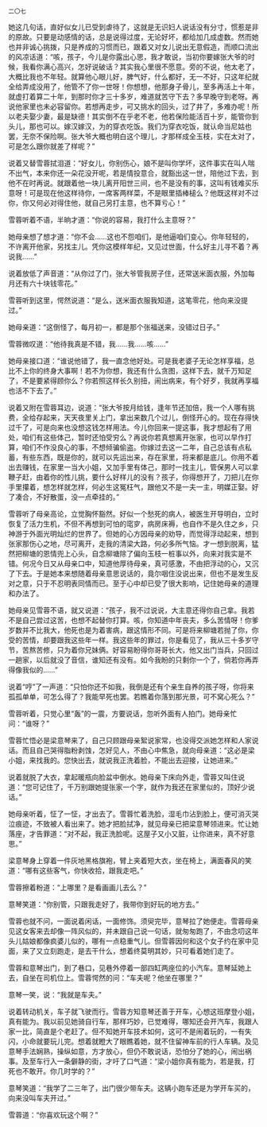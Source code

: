     二〇七 

   她这几句话，直好似女儿已受到虐待了，这就是无识妇人说话没有分寸，惯惹是非的原故。只要是动感情的话，总是说得过度，无论好坏，都给加几成虚数。然而她也并非诚心挑拨，只是养成的习惯而已，跟着又对女儿说出无意假造，而顺口流出的风凉话道：“咳，孩子，今儿是你露出心思，我才敢说，当初你要嫁张大爷的时候，我看你满心高兴，怎好说破话？其实我心里很不愿意。旁的不说，他太老了，大概比我也不年轻。就算他心眼儿好，脾气好，什么都好，无一不好，只这年纪就全给弄成没用了，他管不了你一世呀！你想想，他那身子骨儿，至多再活上十年，就虚打着算二十年，到那时你才三十多岁，难道就苦守下去？多早晚守到老呀。再说他家里也未必容留你。若想再走步，可又挑水的回头，过了井了，多难办呢！所以老夫娶少妻，最是缺德！其实倒不在乎老不老，他若保险能活百十岁，能管你到头儿，那也可以。嫁汉嫁汉，为的穿衣吃饭。我们为穿衣吃饭，就认命当尼姑也罢，无奈不保险啊。张大爷大概也明白这个理儿，才那样成全玉枝，实在太对了，可是怎么跟你就差了样呢？”

   说着又替雪蓉拭泪道：“好女儿，你别伤心，娘不是叫你学坏，这件事实在叫人喘不出气，本来你还一朵花没开呢，若是情投意合，就豁出这一世，陪他过下去，到他不在时再说。就跟着他一块儿离开阳世三间，也不是没有的事，这叫有钱难买乐意呀！可是现在他这样待你，一席客两样菜，不是眼里插棒槌么？他既这样对不过你，你又何必对得住他，就自己另打主意，也不算亏心！”

   雪蓉听着不语，半晌才道：“你说的容易，我打什么主意呀？”

   她母亲想了想才道：“你不会……这也不怨咱们，是他逼咱们变心。你年轻轻的，不许离开他家，另找主儿。凭你这模样年纪，又见过世面，什么好主儿寻不着？再说我……”

   说着放低了声音道：“从你过了门，张大爷管我房子住，还常送米面衣服，外加每月还有六十块钱零花。”

   雪蓉听到这里，愕然说道：“是么，送米面衣服我知道，这笔零花，他向来没提过。”

   她母亲道：“这倒怪了，每月初一，都是那个张福送来，没错过日子。”

   雪蓉微叹道：“他待我真是不错，我……我……咳……”

   她母亲接口道：“谁说他错了，我一直念他好处。可是我老婆子无论怎样享福，总比不上你的终身大事啊！若不为你想，我还有什么贪图，这样下去，就千万知足了，不是要紧得顾你么？你若照这样长久别扭，闹出病来，有个好歹，我就再享福也活不下去了。”

   说着又附在雪蓉耳边，说道：“张大爷按月给钱，逢年节还加倍，我一个人哪有挑费，全给存起来，天天夜里关上门，拿出来数几个过儿，倒怪开心的。现在存得快过千了，可是向来也没想这钱怎样用法。今儿你回来一提这事，我才想起有了用处，咱们有这些体己，暂时还怕受穷么？再说你若真想离开张家，也可以早作打算，咱们不作没良心的事，不想倾骗偷盗。你嫁过去这一二年，自己总该有点私蓄，有些东西，既是你的，就可以先运出来，存在家里，将来都是底儿。你用不着出去赚钱，在家里一当大小姐，又加手里有体己，那时一找主儿，管保男人可以拿鞭子赶，由着你的性儿挑，要什么好样儿的没有？孩子，你得想开了，刀把儿在你手里攥着，想怎样就怎样，何必生这冤枉气，跟他又不是一夫一主，明媒正娶。好了凑合，不好散蛋，没一点牵挂的。”

   雪蓉听了母亲高论，立觉胸怀豁然。好似一个愁死的病人，被医生开导明白，立时恢复了活力生机，不但不再想到可怕的窀穸，病房床褥，也自作不是久住之乡，只神游于外面光明灿烂的世界了。但她的心方因母亲的劝导，而觉得浮动起来，想到张家那伤心之地，尽可离开，走我的清梁大路，何必多所气恼。才一想到脱离，猛然把柳塘的恩情兜上心头，自念柳塘除了偏向玉枝一桩事以外，向来对我实是不错。何况今日又从母亲口中，知道他厚待母亲，真可感激，不由把浮动的心，又沉了下去。于是她本来想随着母亲意思说话的，竟尔咽住没说出来，但也不是发生反对之意，只于不忍明表同情而已。至于心中却已受了很大影响，记住她母亲的道理和办法了。

   她母亲见雪蓉不语，就又说道：“孩子，我不过说说，大主意还得你自己拿。我若不是自己尝过这苦，也想不起替你打算。咳，你知道中年丧夫，多么苦情呀！你爹岁数并不比我大，他死也是为着害病，跟这情形不同。可是将来柳塘若抛了你，你受的苦情，却要跟我这些年一样。我这些年的罪过，你是看见了，我从三十多岁守节，苦熬苦修，只为着你兄妹俩。好容易盼得你哥哥长大，他又出门当兵，只回过一趟家，以后就没了音信，谁知还有没有。如今我盼的只剩你一个了，倘若你再弄得像我似的……”

   说着“哼”了一声道：“只怕你还不如我，我倒是还有个亲生自养的孩子呀，你将来孤孤单单，可怎么得了？我能早死也罢。若瞧着你落到那光景，可不窝心死么？”

   雪蓉听着，只觉心里“轰”的一震，方要说话，忽听外面有人拍门。她母亲忙问：“谁呀？”

   雪蓉忙悟必是梁意琴来了，自己只顾跟母亲絮说家常，也没得交派她怎样和人家说话。而且自己哭得脂粉剥蚀，怎好见人，不由心中焦急，就向母亲道：“这必是梁小姐，来找我的。您快出去，就说我正洗着脸，不能出去迎接，让她进来。”

   说着就脱了大衣，拿起暖瓶向脸盆中倒水。她母亲下床向外走，雪蓉又叫住说道：“您可记住了，千万别跟她提张家一个字，就作为我还在家里似的，顶好少说话。”

   她母亲听着，怔了一怔，才出去了。雪蓉忙着洗脸，湿毛巾沾到脸上，便可消灭哭泣痕迹，不致被人看出来了。她才把脸拭净，就见母亲已把梁意琴领进来。忙让她落座，才告罪道：“对不起，我正洗脸呢。这屋子又小又脏，让你进来，真不好意思。”

   梁意琴身上穿着一件灰地黑格旗袍，臂上夹着短大衣，坐在椅上，满面春风的笑道：“哪有这些客气，你快收拾，跟我走吧。”

   雪蓉擦着粉道：“上哪里？是看画画儿去么？”

   意琴笑道：“你别管，只跟我走好了，我带你到好玩的地方去。”

   雪蓉也就不问，一面说着闲话，一面修饰。须臾完毕，意琴拉了她便走。雪蓉母亲见这女客来去却像一阵风似的，并未跟自己说一句话，就匆匆跑了，不由念叨这年头儿姑娘都像疯婆儿似的，哪有一点稳重气儿。但雪蓉因何和这个女子约在家中见面，来了又立刻跑走，是去干什么，想着终莫明其妙，只可看着她们走了。

   雪蓉和意琴出门，到了巷口，见巷外停着一部四缸两座位的小汽车。意琴延她上去，自坐在司机位上。雪蓉愕然的问：“车夫呢？他坐在哪里？”

   意琴一笑，说：“我就是车夫。”

   说着转动机关，车子就飞驶而行。雪蓉方知意琴还善于开车，心想这班摩登小姐，真有能为。我以前见她骑自行车，那样巧妙，已觉难得，哪知还会开汽车，我跟人家一比，简直是个老赶了。但不知她开车技术如何，这可不是闹着玩的，一有失闪，小命就要玩儿完。想着就瞪大了眼瞧着她，就不住留神车前的行人车辆。及见意琴手法娴熟，操纵如意，方才放心，但仍不敢说话，恐怕分了她的心，闹出祸事。及至车行入一条僻静的街，才吁了口气道：“梁小姐你真有能为，若是我，打死也不敢开。你几时学的？”

   意琴笑道：“我学了二三年了，出门很少带车夫。这辆小跑车还是为学开车买的，向来没叫车夫开过。”

   雪蓉道：“你喜欢玩这个啊？”

